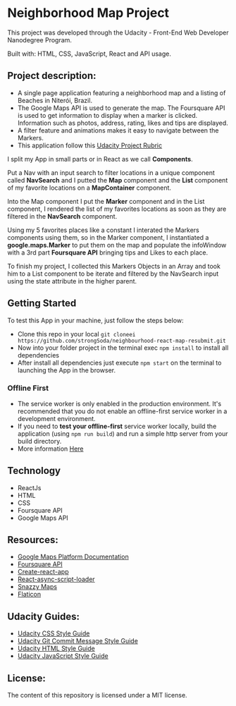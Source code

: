 # Neighborhood Map Project
This project was developed through the Udacity - Front-End Web Developer Nanodegree Program.

Built with: HTML, CSS, JavaScript, React and API usage.

## Project description:

- A single page application featuring a neighborhood map and a listing of Beaches in Niterói, Brazil.
- The Google Maps API is used to generate the map. The Foursquare API is used to get information to display when a marker is clicked. Information such as photos, address, rating, likes and tips are displayed.
- A filter feature and animations makes it easy to navigate between the Markers.
- This application follow this [Udacity Project Rubric](https://review.udacity.com/#!/rubrics/1351/view)

I split my App in small parts or in React as we call  **Components**. 

Put a Nav with an input search to filter locations in a unique component called **NavSearch** and I putted the **Map** component and the **List** component of my favorite locations on a **MapContainer** component.

Into the Map component I put the **Marker** component and in the List component, I rendered the list of my favorites locations as soon as they are filtered in the **NavSearch** component.

Using my 5 favorites places like a constant I interated the Markers components using them, so in the Marker component, I instantiated a **google.maps.Marker** to put them on the map and populate the infoWindow with a 3rd part **Foursquare API** bringing tips and Likes to each place.

To finish my project, I collected this Markers Objects in an Array and took him to a List component to be iterate and filtered by the NavSearch input using the state attribute in the higher parent.

## Getting Started
To test this App in your machine, just follow the steps below:
- Clone this repo in your local ```git cloneei https://github.com/strongSoda/neighbourhood-react-map-resubmit.git```
- Now into your folder project in the terminal exec ```npm install``` to install all dependencies
- After install all dependencies just execute ```npm start``` on the terminal to launching the App in the browser.
### Offline First
- The service worker is only enabled in the production environment. It's recommended that you do not enable an offline-first service worker in a development environment.
- If you need to **test your offline-first** service worker locally, build the application (using `npm run build`) and run a simple http server from your build directory.
- More information [Here](https://github.com/facebook/create-react-app/blob/master/packages/react-scripts/template/README.md#offline-first-considerations)


## Technology
- ReactJs
- HTML
- CSS
- Foursquare API
- Google Maps API


## Resources:
- [Google Maps Platform Documentation](https://developers.google.com/maps/documentation/)
- [Foursquare API](https://developer.foursquare.com/)
- [Create-react-app](https://github.com/facebook/create-react-app)
- [React-async-script-loader](https://www.npmjs.com/package/react-async-script-loader)
- [Snazzy Maps](https://snazzymaps.com/)
- [Flaticon](https://www.flaticon.com/)

## Udacity Guides:
- [Udacity CSS Style Guide](http://udacity.github.io/frontend-nanodegree-styleguide/css.html)
- [Udacity Git Commit Message Style Guide](https://udacity.github.io/git-styleguide/)
- [Udacity HTML Style Guide](http://udacity.github.io/frontend-nanodegree-styleguide/index.html)
- [Udacity JavaScript Style Guide](http://udacity.github.io/frontend-nanodegree-styleguide/javascript.html)

## License:
The content of this repository is licensed under a MIT license.




